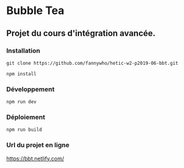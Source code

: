 # Bubble Tea

## Projet du cours d'intégration avancée.

### Installation
`git clone https://github.com/fannywho/hetic-w2-p2019-06-bbt.git`

`npm install`

### Développement
`npm run dev`


### Déploiement
`npm run build`

### Url du projet en ligne
https://bbt.netlify.com/

